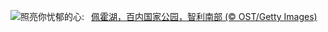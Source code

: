 ![](https://www.bing.com/th?id=OHR.LagoPehoe_ZH-CN3367356273_UHD.jpg&w=1000)照亮你忧郁的心:&nbsp;&ensp;[佩霍湖，百内国家公园，智利南部 (© OST/Getty Images)](https://www.bing.com/th?id=OHR.LagoPehoe_ZH-CN3367356273_UHD.jpg)
<br><br/>

